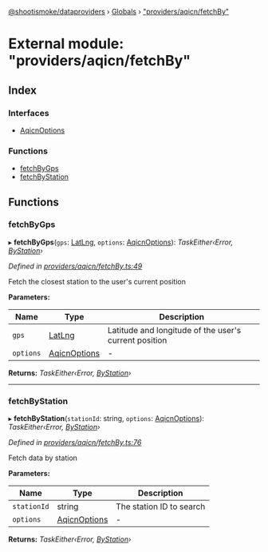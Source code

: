 [@shootismoke/dataproviders](../README.md) › [Globals](../globals.md) › ["providers/aqicn/fetchBy"](_providers_aqicn_fetchby_.md)

# External module: "providers/aqicn/fetchBy"

## Index

### Interfaces

* [AqicnOptions](../interfaces/_providers_aqicn_fetchby_.aqicnoptions.md)

### Functions

* [fetchByGps](_providers_aqicn_fetchby_.md#fetchbygps)
* [fetchByStation](_providers_aqicn_fetchby_.md#fetchbystation)

## Functions

###  fetchByGps

▸ **fetchByGps**(`gps`: [LatLng](../interfaces/_types_.latlng.md), `options`: [AqicnOptions](../interfaces/_providers_aqicn_fetchby_.aqicnoptions.md)): *TaskEither‹Error, [ByStation](_providers_aqicn_validation_.md#bystation)›*

*Defined in [providers/aqicn/fetchBy.ts:49](https://github.com/shootismoke/common/blob/abfb8ac/packages/dataproviders/src/providers/aqicn/fetchBy.ts#L49)*

Fetch the closest station to the user's current position

**Parameters:**

Name | Type | Description |
------ | ------ | ------ |
`gps` | [LatLng](../interfaces/_types_.latlng.md) | Latitude and longitude of the user's current position  |
`options` | [AqicnOptions](../interfaces/_providers_aqicn_fetchby_.aqicnoptions.md) | - |

**Returns:** *TaskEither‹Error, [ByStation](_providers_aqicn_validation_.md#bystation)›*

___

###  fetchByStation

▸ **fetchByStation**(`stationId`: string, `options`: [AqicnOptions](../interfaces/_providers_aqicn_fetchby_.aqicnoptions.md)): *TaskEither‹Error, [ByStation](_providers_aqicn_validation_.md#bystation)›*

*Defined in [providers/aqicn/fetchBy.ts:76](https://github.com/shootismoke/common/blob/abfb8ac/packages/dataproviders/src/providers/aqicn/fetchBy.ts#L76)*

Fetch data by station

**Parameters:**

Name | Type | Description |
------ | ------ | ------ |
`stationId` | string | The station ID to search  |
`options` | [AqicnOptions](../interfaces/_providers_aqicn_fetchby_.aqicnoptions.md) | - |

**Returns:** *TaskEither‹Error, [ByStation](_providers_aqicn_validation_.md#bystation)›*
